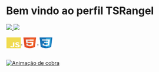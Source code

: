 # Bem vindo ao perfil TSRangel
<div>
  <a href="https://github.com/TSRangel">
  <img height="180em" src="https://github-readme-stats.vercel.app/api?username=TSRangel&show_icons=true&theme=dark&include_all_commits=true&count_private=true"/>
  <img height="180em" src="https://github-readme-stats.vercel.app/api/top-langs/?username=TSRangel&layout=compact&langs_count=6&theme=dark"/>
</div>
<div style="display: inline_block"><br>
  <img align="center" alt="Js" height="30" width="40" src="https://raw.githubusercontent.com/devicons/devicon/master/icons/javascript/javascript-plain.svg ">
  <img align="center" alt="HTML" height="30" width="40" src="https://raw.githubusercontent.com/devicons/devicon/master/icons/html5/html5-original.svg ">
  <img align="center" alt="CSS" height="30" width="40" src="https://raw.githubusercontent.com/devicons/devicon/master/icons/css3/css3-original.svg ">
</div>
 
 <br>
 
 
<div>
 
  ![Animação de cobra](https://github.com/TSRangel/TSRangel/blob/output/github-contribution-grid-snake.svg)

</div>

